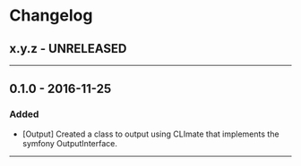 Changelog
=========

## x.y.z - UNRELEASED

--------

## 0.1.0 - 2016-11-25

### Added

* [Output] Created a class to output using CLImate that implements the symfony OutputInterface.

--------
